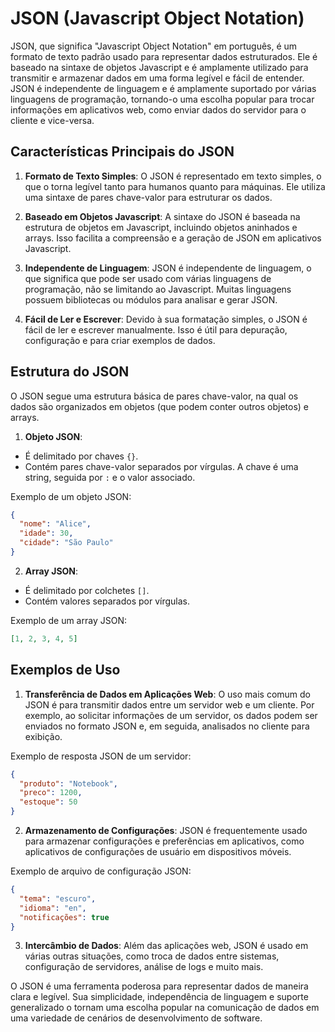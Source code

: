 # JSON (Javascript Object Notation)

JSON, que significa "Javascript Object Notation" em português, é um formato de texto padrão usado para representar dados estruturados. Ele é baseado na sintaxe de objetos Javascript e é amplamente utilizado para transmitir e armazenar dados em uma forma legível e fácil de entender. JSON é independente de linguagem e é amplamente suportado por várias linguagens de programação, tornando-o uma escolha popular para trocar informações em aplicativos web, como enviar dados do servidor para o cliente e vice-versa.

## Características Principais do JSON

1. **Formato de Texto Simples**: O JSON é representado em texto simples, o que o torna legível tanto para humanos quanto para máquinas. Ele utiliza uma sintaxe de pares chave-valor para estruturar os dados.

2. **Baseado em Objetos Javascript**: A sintaxe do JSON é baseada na estrutura de objetos em Javascript, incluindo objetos aninhados e arrays. Isso facilita a compreensão e a geração de JSON em aplicativos Javascript.

3. **Independente de Linguagem**: JSON é independente de linguagem, o que significa que pode ser usado com várias linguagens de programação, não se limitando ao Javascript. Muitas linguagens possuem bibliotecas ou módulos para analisar e gerar JSON.

4. **Fácil de Ler e Escrever**: Devido à sua formatação simples, o JSON é fácil de ler e escrever manualmente. Isso é útil para depuração, configuração e para criar exemplos de dados.

## Estrutura do JSON

O JSON segue uma estrutura básica de pares chave-valor, na qual os dados são organizados em objetos (que podem conter outros objetos) e arrays.

1. **Objeto JSON**:

- É delimitado por chaves `{}`.
- Contém pares chave-valor separados por vírgulas. A chave é uma string, seguida por `:` e o valor associado.

Exemplo de um objeto JSON:

```json
{
  "nome": "Alice",
  "idade": 30,
  "cidade": "São Paulo"
}
```

2. **Array JSON**:

- É delimitado por colchetes `[]`.
- Contém valores separados por vírgulas.

Exemplo de um array JSON:

```json
[1, 2, 3, 4, 5]
```

## Exemplos de Uso

1. **Transferência de Dados em Aplicações Web**: O uso mais comum do JSON é para transmitir dados entre um servidor web e um cliente. Por exemplo, ao solicitar informações de um servidor, os dados podem ser enviados no formato JSON e, em seguida, analisados no cliente para exibição.

Exemplo de resposta JSON de um servidor:

```json
{
  "produto": "Notebook",
  "preco": 1200,
  "estoque": 50
}
```

2. **Armazenamento de Configurações**: JSON é frequentemente usado para armazenar configurações e preferências em aplicativos, como aplicativos de configurações de usuário em dispositivos móveis.

Exemplo de arquivo de configuração JSON:

```json
{
  "tema": "escuro",
  "idioma": "en",
  "notificações": true
}
```

3. **Intercâmbio de Dados**: Além das aplicações web, JSON é usado em várias outras situações, como troca de dados entre sistemas, configuração de servidores, análise de logs e muito mais.

O JSON é uma ferramenta poderosa para representar dados de maneira clara e legível. Sua simplicidade, independência de linguagem e suporte generalizado o tornam uma escolha popular na comunicação de dados em uma variedade de cenários de desenvolvimento de software.

